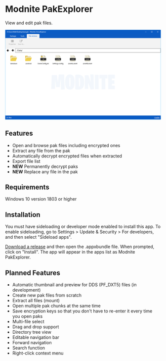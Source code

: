 # Modnite PakExplorer
View and edit pak files.

![Screenshot](/docs/Screenshot_App.png)

## Features
* Open and browse pak files including encrypted ones
* Extract any file from the pak
* Automatically decrypt encrypted files when extracted
* Export file list
* **NEW** Permanently decrypt paks
* **NEW** Replace any file in the pak

## Requirements
Windows 10 version 1803 or higher

## Installation
You must have sideloading or developer mode enabled to install this app. To enable sideloading, go to Settings > Update & Security > For developers, and then select "Sideload apps".

[Download a release](https://github.com/ModniteNet/UnrealExplorer/releases/) and then open the .appxbundle file. When prompted, click on "Install". The app will appear in the apps list as Modnite PakExplorer.

## Planned Features
* Automatic thumbnail and preview for DDS (PF_DXT5) files (in development)
* Create new pak files from scratch
* Extract all files (mount)
* Open multiple pak chunks at the same time
* Save encryption keys so that you don't have to re-enter it every time you open paks
* Multi-file select
* Drag and drop support
* Directory tree view
* Editable navigation bar
* Forward navigation
* Search function
* Right-click context menu

